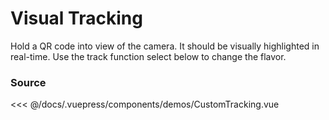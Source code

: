 # Visual Tracking

Hold a QR code into view of the camera.
It should be visually highlighted in real-time.
Use the track function select below to change the flavor.

<ClientOnly>
  <DemoWrapper component="CustomTracking" />
</ClientOnly>

### Source

<<< @/docs/.vuepress/components/demos/CustomTracking.vue

